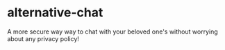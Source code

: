 # alternative-chat
A more secure way way to chat with your beloved one's without worrying about any privacy policy!
